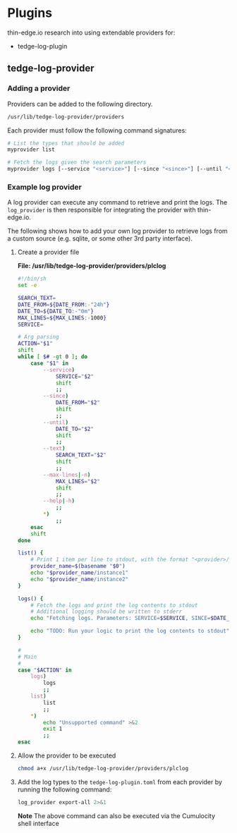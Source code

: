 # Plugins

thin-edge.io research into using extendable providers for:
* tedge-log-plugin

## tedge-log-provider

### Adding a provider

Providers can be added to the following directory.

```sh
/usr/lib/tedge-log-provider/providers
```

Each provider must follow the following command signatures:

```sh
# List the types that should be added
myprovider list

# Fetch the logs given the search parameters
myprovider logs [--service "<service>"] [--since "<since>"] [--until "<until>"] [--text <text>] [--max-lines <max_lines>]
```

### Example log provider

A log provider can execute any command to retrieve and print the logs. The `log_provider` is then responsible for integrating the provider with thin-edge.io.

The following shows how to add your own log provider to retrieve logs from a custom source (e.g. sqlite, or some other 3rd party interface).

1. Create a provider file

    **File: /usr/lib/tedge-log-provider/providers/plclog**

    ```sh
    #!/bin/sh
    set -e

    SEARCH_TEXT=
    DATE_FROM=${DATE_FROM:-"24h"}
    DATE_TO=${DATE_TO:-"0m"}
    MAX_LINES=${MAX_LINES:-1000}
    SERVICE=

    # Arg parsing
    ACTION="$1"
    shift
    while [ $# -gt 0 ]; do
        case "$1" in
            --service)
                SERVICE="$2"
                shift
                ;;
            --since)
                DATE_FROM="$2"
                shift
                ;;
            --until)
                DATE_TO="$2"
                shift
                ;;
            --text)
                SEARCH_TEXT="$2"
                shift
                ;;
            --max-lines|-n)
                MAX_LINES="$2"
                shift
                ;;
            --help|-h)
                ;;
            *)
                ;;
        esac
        shift
    done

    list() {
        # Print 1 item per line to stdout, with the format "<provider>/<log_instance>"
        provider_name=$(basename "$0")
        echo "$provider_name/instance1"
        echo "$provider_name/instance2"
    }

    logs() {
        # Fetch the logs and print the log contents to stdout
        # Additional logging should be written to stderr
        echo "Fetching logs. Parameters: SERVICE=$SERVICE, SINCE=$DATE_FROM, UNTIL=$DATE_TO, TEXT=$SEARCH_TEXT, MAX_LINES=$MAX_LINES" >&2

        echo "TODO: Run your logic to print the log contents to stdout"
    }

    #
    # Main
    #
    case "$ACTION" in
        logs)
            logs
            ;;
        list)
            list
            ;;
        *)
            echo "Unsupported command" >&2
            exit 1
            ;;
    esac
    ```

2. Allow the provider to be executed

    ```sh
    chmod a+x /usr/lib/tedge-log-provider/providers/plclog
    ```

3. Add the log types to the `tedge-log-plugin.toml` from each provider by running the following command:

    ```sh
    log_provider export-all 2>&1
    ```

    **Note** The above command can also be executed via the Cumulocity shell interface
